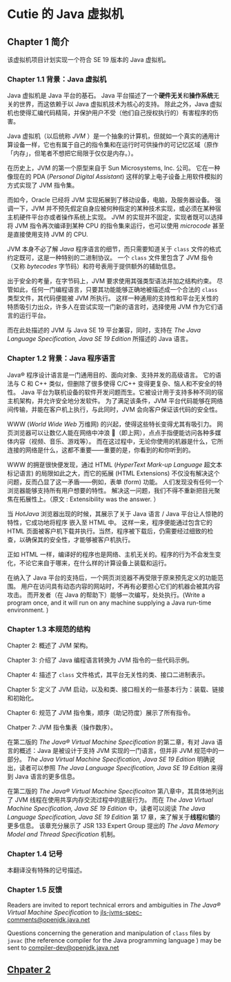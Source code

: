 # Cutie 的 Java 虚拟机

## Chapter 1 简介

该虚拟机项目计划实现一个符合 SE 19 版本的 Java 虚拟机。

### Chapter 1.1 背景：Java 虚拟机

Java 虚拟机是 Java 平台的基石。
Java 平台描述了一个**硬件无关**和**操作系统**无关的世界，而这依赖于以 Java 虚拟机技术为核心的支持。
除此之外，Java 虚拟机也使得汇编代码精简，并保护用户不受（他们自己授权执行的）有害程序的伤害。

Java 虚拟机（以后统称 *JVM* ）是一个抽象的计算机，但就如一个真实的通用计算设备一样，它也有属于自己的指令集和在运行时可供操作的可记忆区域（原作「内存」，但笔者不想把它局限于仅仅是内存。）。

在历史上，JVM 的第一个原型来自于 Sun Microsystems, Inc. 公司。
它在一种像现在的 PDA (*Personal Digital Assistant*) 这样的掌上电子设备上用软件模拟的方式实现了 JVM 指令集。

而如今，Oracle 已经将 JVM 实现拓展到了移动设备，电脑，及服务器设备。
强调一下，JVM 并不预先假定自身应被何种指定的某种技术实现，或必须在某种宿主机硬件平台亦或者操作系统上实现。
JVM 的实现并不固定，实现者既可以选择将 JVM 指令再次编译到某种 CPU 的指令集来运行，也可以使用 *microcode* 甚至是直接使用支持 JVM 的 CPU. 

JVM 本身不必了解 *Java* 程序语言的细节，而只需要知道关于 `class` 文件的格式约定既可，这是一种特别的二进制协议。
一个 `class` 文件里包含了 JVM 指令（又称 *bytecodes* 字节码）和符号表用于提供额外的辅助信息。

出于安全的考量，在字节码上，JVM 要求使用其强类型语法并加之结构约束。
尽管如此，任何一门编程语言，只要其功能能够正确地被描述成一个合法的 `class` 类型文件，其代码便能被 JVM 所执行。
这样一种通用的支持性和平台无关性的特质吸引力出众，许多人在尝试实现一门新的语言时，选择使用 JVM 作为它们语言的运行平台。

而在此处描述的 JVM 与 Java SE 19 平台兼容，同时，支持在 *The Java Language Specification, Java SE 19 Edition* 所描述的 Java 语言。

### Chapter 1.2 背景：Java 程序语言

Java® 程序设计语言是一门通用目的、面向对象、支持并发的高级语言。
它的语法与 C 和 C++ 类似，但删除了很多使得 C/C++ 变得更复杂、恼人和不安全的特性。 
Java 平台为联机设备的软件开发问题而生。它被设计用于支持多种不同的宿主机架构，并允许安全地分发软件。
为了满足该条件，JVM 平台代码能够在网络间传输，并能在客户机上执行，与此同时，JVM 会向客户保证该代码的安全性。

WWW (*World Wide Web* 万维网) 的兴起，使得这些特长变得尤其有吸引力。
网页浏览器可以让数亿人能在网络中冲浪 🌊（即上网），点点手指便能访问各种多媒体内容（视频、音乐、游戏等）。
而在这过程中，无论你使用的机器是什么，它所连接的网络是什么，这都不重要——重要的是，你看到的和你听到的。

WWW 的拥趸很快便发现，通过 HTML (*HyperText Mark-up Language* 超文本标记语言) 的局限如此之大，而它的拓展 (HTML Extensions) 不仅没有解决这个问题，反而凸显了这一矛盾——例如，表单 (form) 功能。
人们发现没有任何一个浏览器能够支持所有用户想要的特性。
解决这一问题，我们不得不重新把目光聚焦在拓展性上。（原文 : Extensibility was the answer. ）

当 *HotJava* 浏览器出现的时候，其展示了关于 Java 语言 / Java 平台让人惊艳的特性，它成功地将程序 嵌入至 HTML 中。
这样一来，程序便能通过包含它的 HTML 页面被客户机下载并执行。当然，程序被下载后，仍需要经过细致的检查，以确保其的安全性，才能够被客户机执行。

正如 HTML 一样，编译好的程序也是网络、主机无关的。程序的行为不会发生变化，不论它来自于哪来，在什么样的计算设备上装载和运行。

在纳入了 Java 平台的支持后，一个网页浏览器不再受限于原来预先定义的功能范围。
用户在访问具有动态内容的网站时，不再有必要担心它们的机器会被其内容攻击。
而开发者（在 Java 的帮助下）能够一次编写，处处执行。(Write a program once, and it will run on any machine supplying a Java run-time environment. ) 

### Chapter 1.3 本规范的结构

Chapter 2: 概述了 JVM 架构。

Chapter 3: 介绍了 Java 编程语言转换为 JVM 指令的一些代码示例。

Chapter 4: 描述了 `class` 文件格式，其平台无关性的类、接口二进制表示。

Chapter 5: 定义了 JVM 启动，以及和类、接口相关的一些基本行为：装载、链接和初始化。

Chapter 6: 规范了 JVM 指令集，顺序（助记符度）展示了所有指令。

Chatper 7: JVM 指令集表（操作数序）。

在第二版的 *The Java® Virtual Machine Specification* 的第二章，有对 Java 语言的概述：Java 是被设计于支持 JVM 实现的一门语言，但并非 JVM 规范中的一部分。
*The Java Virtual Machine Specification, Java SE 19 Edition* 明确说出，读者可以参照 *The Java Language Specification, Java SE 19 Edition* 来得到 Java 语言的更多信息。

在第二版的 *The Java® Virtual Machine Specificaiton* 第八章中，其具体地列出了 JVM 线程在使用共享内存交流过程中的底层行为。
而在 *The Java Virtual Machine Specification, Java SE 19 Edition* 中，读者可以阅读 *The Java Language Specification, Java SE 19 Edition* 第 17 章，来了解关于**线程**和**锁**的更多信息。
该章充分展示了 JSR 133 Expert Group 提出的 *The Java Memory Model and Thread Specification* 机制。 

### Chapter 1.4 记号

本翻译没有特殊的记号描述。

### Chapter 1.5 反馈

Readers are invited to report technical errors and ambiguities in *The Java® Virtual Machine Specification* to jls-jvms-spec-comments@openjdk.java.net

Questions concerning the generation and manipulation of `class` files by `javac` (the reference compiler for the Java programming language ) may be sent to compiler-dev@openjdk.java.net 

## [Chpater 2](./tdoc/Chapter2.md)